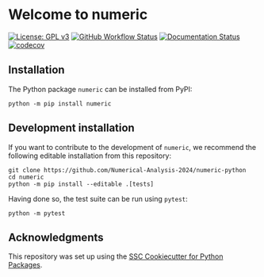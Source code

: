 # Welcome to numeric

[![License: GPL v3](https://img.shields.io/badge/License-GPLv3-blue.svg)](https://www.gnu.org/licenses/gpl-3.0)
[![GitHub Workflow Status](https://img.shields.io/github/actions/workflow/status/Numerical-Analysis-2024/numeric-python/ci.yml?branch=main)](https://github.com/Numerical-Analysis-2024/numeric-python/actions/workflows/ci.yml)
[![Documentation Status](https://readthedocs.org/projects/numeric-python/badge/)](https://numeric-python.readthedocs.io/)
[![codecov](https://codecov.io/gh/Numerical-Analysis-2024/numeric-python/branch/main/graph/badge.svg)](https://codecov.io/gh/Numerical-Analysis-2024/numeric-python)

## Installation

The Python package `numeric` can be installed from PyPI:

```
python -m pip install numeric
```

## Development installation

If you want to contribute to the development of `numeric`, we recommend
the following editable installation from this repository:

```
git clone https://github.com/Numerical-Analysis-2024/numeric-python
cd numeric
python -m pip install --editable .[tests]
```

Having done so, the test suite can be run using `pytest`:

```
python -m pytest
```

## Acknowledgments

This repository was set up using the [SSC Cookiecutter for Python Packages](https://github.com/ssciwr/cookiecutter-python-package).
